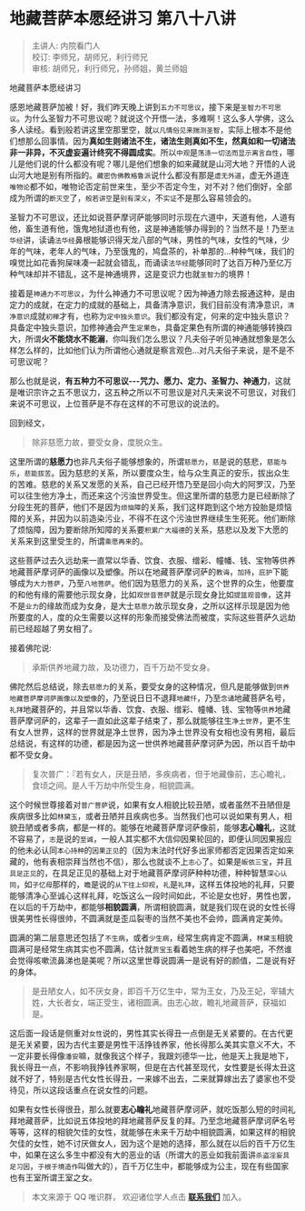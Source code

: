 # 地藏菩萨本愿经讲习 第八十八讲

> 主讲人: 内院看门人 <br />
> 校订: 李师兄，胡师兄，利行师兄 <br />
> 审核: 胡师兄，利行师兄，孙师姐，黄兰师姐 <br />

地藏菩萨本愿经讲习

感恩地藏菩萨加被！好，我们昨天晚上讲到`五力不可思议`，接下来是`圣智力不可思议`。为什么圣智力不可思议呢？就说这个开悟一法，多难啊！这么多人学佛，这么多人读经。看到般若讲这里空那里空，就`以凡情俗见来揣测圣智`，实际上根本不是他们想那么回事情。因为**真如生则诸法不生，诸法生则真如不生，然真如和一切诸法非一非异，不灭虚妄遍计终究不得圆成实**。所以`中观`是`荡涤一切法而显示离言自性`，哪儿是他们说的什么都没有呢？哪儿是他们想象的如来藏就是山河大地？开悟的人说山河大地是别有所指的。`藏密伪佛教格鲁派`说什么都没有那是`虚无外道`，虚无外道连`唯物论`都不如，唯物论否定前世来生，至少不否定今生，对不对？他们倒好，全部成为所谓的`断灭空`了，`般若讲空`是`别有深义`，不`实证`不是那么容易领会的。

圣智力不可思议，还比如说菩萨摩诃萨能够同时示现在六道中，天道有他，人道有他，畜生道有他，饿鬼地狱道也有他，这是神通能够办得到的？当然不是！乃至`法华经`讲，读诵`法华经`鼻根能够识得天龙八部的气味，男性的气味，女性的气味，少年的气味，老年人的气味，乃至饿鬼的，鸠盘茶的，补单那的...种种气味，我们的嗅觉比如花香狗屎味凑一起就会错乱，而诵读`法华经`能够同时了达百万种乃至亿万种气味却并不错乱，这不是神通境界，这是变识力也就`圣智力`的境界！

接着是`神通力不可思议`，为什么神通力不可思议呢？因为神通力除去报通这种，是由定力的成就，在定力的成就的基础上，具备清净意识，我们目前没有清净意识，`清净意识`成就`初禅`才有，也称为`定中独头意识`。我们都没有定，何来的定中独头意识？具备定中独头意识，加修神通会产生`定果色`，具备定果色有所谓的神通能够转换四大，所谓**火不能烧水不能溺**，你叫我们怎么思议？凡夫俗子听见神通就想象是怎么样怎么样的，比如他们认为所谓他心通就是察言观色...对凡夫俗子来说，是不是不可思议呢？

那么也就是说，**有五种力不可思议---咒力、愿力、定力、圣智力、神通力**，这就是唯识宗许之五不思议力，这五种之所以不可思议是对凡夫来说不可思议，对我们来说不可思议，上位菩萨是不存在这样的不可思议的说法的。

回到经文，

> 除非慈愿力故，要受女身，度脱众生。

这里所谓的**慈愿力**也非凡夫俗子能够想象的，所谓`慈愿力`，`慈`是说的慈悲，`慈能与乐`，`悲能拔苦`。因为慈悲的关系，所以要度众生，给与众生真正的安乐，拔出众生的苦难。慈悲的关系又发愿的关系，自己已经开悟乃至是回小向大的阿罗汉，乃至可以往生他方净土，而还来这个污浊世界受生。但这里所谓的慈愿力是已经断除了分段生死的菩萨，他们不是因为`烦恼障`的关系，我们这样跑到这个地方投胎是烦恼障的关系，并因为以前造染污业，不得不在这个污浊世界继续生生死死。他们断除了烦恼障，因为要断除所知障的关系要`积累广大福德`的关系，慈悲以及发下大愿的关系来到这里受生的，所谓`乘愿再来`的。

这些菩萨过去久远劫来一直常以华香、饮食、衣服、缯彩、幢幡、钱、宝物等供养地藏菩萨摩诃萨的画像以及塑像。所以在地藏菩萨摩诃萨的`教诲`，`加持`，`庇护`下能够成为`大力菩萨`，乃至`八地菩萨`。他们因为慈愿力的关系，这个世界的众生，他要度的和他有缘的需要他示现女身，比如`观世音菩萨`就是示现女身比如`提篮观音像`，这并不是`业力`的缘故而成为女身，是大士`慈愿力`故示现女身，之所以这样示现是因为他所要度的人，度的众生需要以这样的形象而接受佛法而被度，实际这些菩萨久远劫前已经超越了男女相了。

接着佛陀说:

> 承斯供养地藏力故，及功德力，百千万劫不受女身。

佛陀然后总结说，除去`慈愿力`的关系，要受女身的这种情况，但凡是能够做到`供养地藏菩萨摩诃萨画像以及塑像`的，乃至说日日不退拜`地藏忏`，乃至`念诵`地藏菩萨名号，`礼拜`地藏菩萨的，并且常以华香、饮食、衣服、缯彩、幢幡、钱、宝物等`供养`地藏菩萨摩诃萨的，这辈子一直如此这辈子结束了，那么就能够往生`净土世界`，更不生有女人世界，这样的世界就是净土世界，因为净土世界没有女相也没有男相，最后总结说，有这样的功德，都是因为这一世供养地藏菩萨摩诃萨为因，所以百千劫中都不受女身。

> 复次普广：『若有女人，厌是丑陋，多疾病者，但于地藏像前，志心瞻礼，食顷之间。是人千万劫中所受生身，相貌圆满。

这个时候世尊接着对`普广菩萨`说，如果有女人相貌比较丑陋，或者虽然不丑陋但是疾病很多比如`林黛玉`，或者丑陋并且疾病也多。当然我们也可以说如果有男人，相貌丑陋或者多病，都是一样的。能够在地藏菩萨摩诃萨像前，能够**志心瞻礼**，这就不容易了，`志`是说的`至诚`，一般人其实都不大信仰因果轮回的，即便认同因果报应的他未必认同`本心持种`的`因果正见`的（因为末法时代好多出家师都否定因果否定如来藏的，他有表相崇拜当然也不信），那么也就谈不上`志心`了。如果是`皈依三宝`，并且`具足正见`的，在具足正见的基础上对于地藏菩萨摩诃萨种种功德，种种智慧`深心认同`，如`子忆母`那样的，`瞻`是说的`从下往上仰视`，`礼`是`礼拜`，这样五体投地的礼拜，只要能够清净心至诚心这样礼拜，吃饭这么一段时间如此，不论是女也好，男性也罢，在以后的千万劫中，都能够**相貌圆满**，所谓相貌圆满，就是我们现在说的女性长得很美男性长得很帅，不圆满就是歪瓜裂枣的当然不美也不会帅，圆满肯定美帅。

圆满的第二层意思还包括了`不生病`，或者`少生病`，经常生病肯定不圆满，`林黛玉`相貌圆满可是经常生病其实也不圆满，估计就`贾宝玉`看着她生病的样子也美吧，不然谁会觉得咳嗽流鼻涕也是美呢？所以这里世尊说圆满一是说有好的颜值，二是说有好的身体。

> 是丑陋女人，如不厌女身，即百千万亿生中，常为王女，乃及王妃，宰辅大姓，大长者女，端正受生，诸相圆满。由志心故，瞻礼地藏菩萨，获福如是。

这后面一段话是侧重对`女性`说的，男性其实长得丑一点倒是无关紧要的。在古代更是无关紧要，因为古代主要是男性干活挣钱养家，他长得那么美其实意义不大，不一定非要长得像`潘安`嘛，就像我这个样子，我跟刘德华一比，他是天上我是地下，我长得丑一点，不影响我挣钱养家啊，但是在古代甚至现代，女性要是长得太丑这就不好了，特别是古代女性长得丑，一来嫁不出去，二来就算嫁出去了婆家也不受待见，所以这段话重点在说女性的问题。

如果有女性长得很丑，那么就要**志心瞻礼**地藏菩萨摩诃萨，就吃饭那么短的时间礼拜地藏菩萨，比如说五体投地的拜地藏菩萨反复的拜。乃至念地藏菩萨摩诃萨名号等等，这样的相貌欠佳的女性，就能够在未来千万劫中相貌圆满，如果这样的相貌欠佳的女性，她不讨厌做女人，因为这个是她的选择，那么就在以后的百千万亿生中，如果在这么多生中都没有大的恶业的话（所谓大的恶业如我前面讲`杀盗淫妄具足习因`，`于根于境造作`叫做大的），百千万亿生中，都能够成为公主，现在有些国家也有王室所谓王室之女。

> 本文来源于 QQ 唯识群， 欢迎诸位学人点击 **[联系我们](https://mp.weixin.qq.com/s/lZCfWjmLjgNR165Tx4_bCQ)** 加入。
